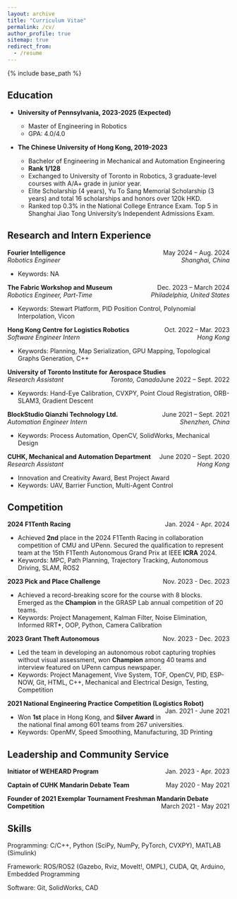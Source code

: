 ```yaml
---
layout: archive
title: "Curriculum Vitae"
permalink: /cv/
author_profile: true
sitemap: true
redirect_from:
  - /resume
---
```


{% include base_path %}

## Education

- **University of Pennsylvania, 2023-2025 (Expected)**

  - Master of Engineering in Robotics
  - GPA: 4.0/4.0
    <br />

- **The Chinese University of Hong Kong, 2019-2023**

  - Bachelor of Engineering in Mechanical and Automation Engineering
  - **Rank 1/128**
  - Exchanged to University of Toronto in Robotics, 3 graduate-level courses with A/A+ grade in junior year.
  - Elite Scholarship (4 years), Yu To Sang Memorial Scholarship (3 years) and total 16 scholarships and honors over 120k HKD.
  - Ranked top 0.3% in the National College Entrance Exam. Top 5 in Shanghai Jiao Tong University’s Independent Admissions Exam.
    <br />

## Research and Intern Experience

**Fourier Intelligence**
<span style="float:right;">May 2024 – Aug. 2024</span>  
_Robotics Engineer_
<span style="float:right;">_Shanghai, China_</span>

- Keywords: NA

**The Fabric Workshop and Museum**
<span style="float:right;">Dec. 2023 – March 2024</span>  
_Robotics Engineer, Part-Time_
<span style="float:right;">_Philadelphia, United States_</span>

- Keywords: Stewart Platform, PID Position Control, Polynomial Interpolation, Vicon

**Hong Kong Centre for Logistics Robotics**
<span style="float:right;">Oct. 2022 – Mar. 2023</span>  
_Software Engineer Intern_
<span style="float:right;">_Hong Kong_</span>

- Keywords: Planning, Map Serialization, GPU Mapping, Topological Graphs Generation, C++

**University of Toronto Institute for Aerospace Studies**
<span style="float:right;">June 2022 – Sept. 2022</span>  
_Research Assistant_
<span style="float:right;">_Toronto, Canada_</span>

- Keywords: Hand-Eye Calibration, CVXPY, Point Cloud Registration, ORB-SLAM3, Gradient Descent

**BlockStudio Qianzhi Technology Ltd.**
<span style="float:right;">June 2021 – Sept. 2021</span>  
_Automation Engineer Intern_
<span style="float:right;">_Shenzhen, China_</span>

- Keywords: Process Automation, OpenCV, SolidWorks, Mechanical Design

**CUHK, Mechanical and Automation Department**
<span style="float:right;">June 2020 – Sept. 2020</span>  
_Research Assistant_
<span style="float:right;">_Hong Kong_</span>

- Innovation and Creativity Award, Best Project Award
- Keywords: UAV, Barrier Function, Multi-Agent Control

## Competition

**2024 F1Tenth Racing**
<span style="float:right;">Jan. 2024 - Apr. 2024</span>

- Achieved **2nd** place in the 2024 F1Tenth Racing in collaboration competition of CMU and UPenn. Secured the qualification to represent team at the 15th F1Tenth Autonomous Grand Prix at IEEE **ICRA** 2024.
- Keywords: MPC, Path Planning, Trajectory Tracking, Autonomous Driving, SLAM, ROS2

**2023 Pick and Place Challenge**
<span style="float:right;">Nov. 2023 - Dec. 2023</span>

- Achieved a record-breaking score for the course with 8 blocks. Emerged as the **Champion** in the GRASP Lab annual competition of 20 teams.
- Keywords: Project Management, Kalman Filter, Noise Elimination, Informed RRT\*, OOP, Python, Camera Calibration

**2023 Grant Theft Autonomous**
<span style="float:right;">Nov. 2023 - Dec. 2023</span>

- Led the team in developing an autonomous robot capturing trophies without visual assessment, won **Champion** among 40 teams and interview featured on UPenn campus newspaper.
- Keywords: Project Management, Vive System, TOF, OpenCV, PID, ESP-NOW, Git, HTML, C++, Mechanical and Electrical Design, Testing, Competition

**2021 National Engineering Practice Competition (Logistics Robot)**
<span style="float:right;">Jan. 2021 - June 2021</span>

- Won **1st** place in Hong Kong, and **Silver Award** in the national final among 601 teams from 267 universities.
- Keywords: OpenMV, Speed Smoothing, Manufacturing, 3D Printing

## Leadership and Community Service

**Initiator of WEHEARD Program**
<span style="float:right;">Jan. 2023 - Apr. 2023</span>

**Captain of CUHK Mandarin Debate Team**
<span style="float:right;">May 2020 - May 2021</span>

**Founder of 2021 Exemplar Tournament Freshman Mandarin Debate Competition**
<span style="float:right;">March 2021 - May 2021</span>

## Skills

Programming: C/C++, Python (SciPy, NumPy, PyTorch, CVXPY), MATLAB (Simulink)

Framework: ROS/ROS2 (Gazebo, Rviz, MoveIt!, OMPL), CUDA, Qt, Arduino, Embedded Programming

Software: Git, SolidWorks, CAD
